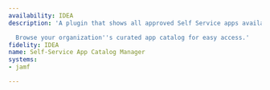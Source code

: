 ```yaml
---
availability: IDEA
description: 'A plugin that shows all approved Self Service apps available for installation.

  Browse your organization''s curated app catalog for easy access.'
fidelity: IDEA
name: Self-Service App Catalog Manager
systems:
- jamf

---
```

